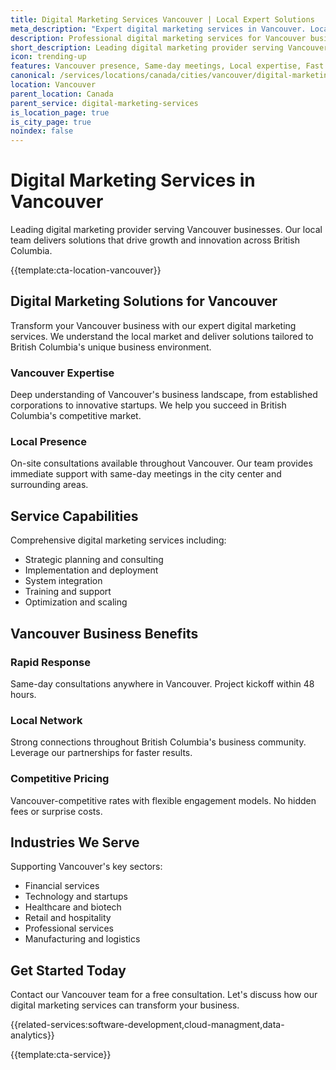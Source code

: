```yaml
---
title: Digital Marketing Services Vancouver | Local Expert Solutions
meta_description: "Expert digital marketing services in Vancouver. Local team, same-day consultations, proven results. Transform your business today."
description: Professional digital marketing services for Vancouver businesses
short_description: Leading digital marketing provider serving Vancouver and British Columbia.
icon: trending-up
features: Vancouver presence, Same-day meetings, Local expertise, Fast deployment, Competitive rates, Proven track record
canonical: /services/locations/canada/cities/vancouver/digital-marketing-services-vancouver.html
location: Vancouver
parent_location: Canada
parent_service: digital-marketing-services
is_location_page: true
is_city_page: true
noindex: false
---
```


# Digital Marketing Services in Vancouver

Leading digital marketing provider serving Vancouver businesses. Our local team delivers solutions that drive growth and innovation across British Columbia.

{{template:cta-location-vancouver}}

## Digital Marketing Solutions for Vancouver

Transform your Vancouver business with our expert digital marketing services. We understand the local market and deliver solutions tailored to British Columbia's unique business environment.

### Vancouver Expertise

Deep understanding of Vancouver's business landscape, from established corporations to innovative startups. We help you succeed in British Columbia's competitive market.

### Local Presence

On-site consultations available throughout Vancouver. Our team provides immediate support with same-day meetings in the city center and surrounding areas.

## Service Capabilities

Comprehensive digital marketing services including:
- Strategic planning and consulting
- Implementation and deployment
- System integration
- Training and support
- Optimization and scaling

## Vancouver Business Benefits

### Rapid Response
Same-day consultations anywhere in Vancouver. Project kickoff within 48 hours.

### Local Network
Strong connections throughout British Columbia's business community. Leverage our partnerships for faster results.

### Competitive Pricing
Vancouver-competitive rates with flexible engagement models. No hidden fees or surprise costs.

## Industries We Serve

Supporting Vancouver's key sectors:
- Financial services
- Technology and startups
- Healthcare and biotech
- Retail and hospitality
- Professional services
- Manufacturing and logistics

## Get Started Today

Contact our Vancouver team for a free consultation. Let's discuss how our digital marketing services can transform your business.

{{related-services:software-development,cloud-managment,data-analytics}}

{{template:cta-service}}
